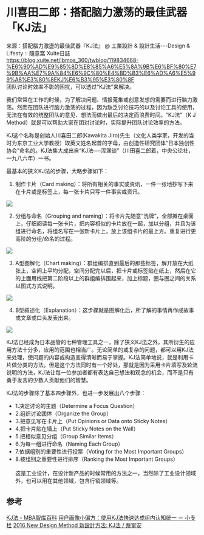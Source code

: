 # 川喜田二郎：搭配脑力激荡的最佳武器「KJ法」


来源：搭配腦力激盪的最佳武器『KJ法』 @ 工業設計 & 設計生活---Design & Lifesty :: 隨意窩 Xuite日誌
https://blog.xuite.net/ibmos_360/twblog/119834668-%E6%90%AD%E9%85%8D%E8%85%A6%E5%8A%9B%E6%BF%80%E7%9B%AA%E7%9A%84%E6%9C%80%E4%BD%B3%E6%AD%A6%E5%99%A8%E3%80%8EKJ%E6%B3%95%E3%80%8F
   
团队讨论时效率不彰的困扰，可以透过“KJ法”来解决。

我们常常在工作的时候，为了解决问题、情报蒐集或创意发想的需要而进行脑力激荡。然而在团队进行脑力激荡的过程，因为缺乏讨论技巧的以及讨论工具的使用，无法在有效的统整团队的意见、想法而做出最后的决定而浪费时间。“KJ法”（K J Method）就是可以帮助大家在团对讨论时，实际提升团队讨论效率的方法。

  
KJ这个名称是创始人川喜田二郎(Kawakita Jiro)先生（文化人类学家，开发的当时为东京工业大学教授）取英文姓名起首的字母，由创造性研究团体“日本独创性协会”命名的。KJ法集大成出自“KJ法──浑溷谈”（川田喜二郎着，中央公论社，一九八六年）一书。

最基本的狭义KJ法的步骤，大略步骤如下：

1. 制作卡片（Card making）：将所有相关的事实或资讯，一件一张地抄写下来在卡片或是标签上，每一张卡片只写一件事实或资讯。

![](https://d.share.photo.xuite.net/ibmos_360/1d6fbc7/9651932/422906603_m.jpg)

2. 分组与命名（Grouping and naming）：将卡片先随意“洗牌”，全部摊在桌面上，仔细阅读每一张卡片，把内容相似的卡片放在一起，加以分组，并且为该组进行命名，将组名写在一张新卡片上，放上该组卡片的最上方。重复进行更高阶的分组/命名的过程。

![](https://d.share.photo.xuite.net/ibmos_360/1d6fbea/9651932/422906638_m.jpg)

3. A型图解化（Chart making）：群组编排直到最后的那些标签，解开放在大纸张上，空间上平均分配，空间分配完以后，把卡片或标签贴在纸上，然后在它的上面用线把第二阶段以上的群组编排围起来，加上标题，圈与圈之间的关系以图式方式说明。

![](https://d.share.photo.xuite.net/ibmos_360/1d6fb2d/9651932/422906705_m.jpg)

4. B型叙述化（Explanation）：这步骤就是图解化后，所了解的事情再作成故事或文章或口头发表出来。

![](https://d.share.photo.xuite.net/ibmos_360/1d6fb9c/9651932/422906816_m.jpg)

KJ法已经成为日本品管的七种管理工具之一，除了狭义KJ法之外，其所衍生的应用方法十分多，应用的范围也相当广。无论简单的或复杂的问题，都可以用KJ法来处理，使问题的内容或构造变得清晰而易于掌握。KJ法简单地说，就是利用卡片做分类的方法。但是这个方法同时有一个好处，那就是因为采用卡片填写及轮流说明的方法，KJ法让每一位参加者都有表达自己想法和观念的机会，而不是只有勇于发言的少数人贡献他们的智慧。

KJ法的步骤除了基本四步骤外，也进一步发展出八个步骤：

- 1.决定讨论的主题（Determine a Focus Question）
- 2.组织讨论团体（Organize the Group）
- 3.把意见写在卡片上（Put Opinions or Data onto Sticky Notes）
- 4.把卡片贴在墙上（Put Sticky Notes on the Wall）
- 5.把相似意见分组（Group Similar Items）
- 6.为每一组进行命名（Naming Each Group）
- 7.依据组别的重要性进行投票（Voting for the Most Important Groups）
- 8.桉组别之重要性进行排序（Ranking the Most Important Groups）   
   
这是工业设计，在设计新产品的时候常用的方法之一，当然除了工业设计领域外，也可以用在其他领域，包含行销领域等。


## 参考

[KJ法 - MBA智库百科](https://wiki.mbalib.com/zh-tw/KJ%E6%B3%95)
[用户画像小偏方：使用KJ法快速达成组内认知统一 － 小专栏](https://xiaozhuanlan.com/topic/0671359428)
[2016 New Design Method 新設計方法: KJ法 / 蔡甯安](http://newdesignmethod.blogspot.com/2012/04/b9934012kj.html)
